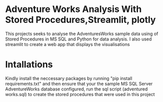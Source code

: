 # Adventure Works Analysis With Stored Procedures,Streamlit, plotly
This projects seeks to analyse the AdventuresWorks sample data using of Stored Procedures in MS SQL and Python for data analysis. I also used streamlit to create a web app that displays the visualisations
# Intallations
Kindly install the neccessary packages by running 
"pip install requirements.txt"
and then ensure that your the sample MS SQL Server AdventureWorks database configured,
run the sql script (adventured works.sql) to create the stored procedures that were used in this project
